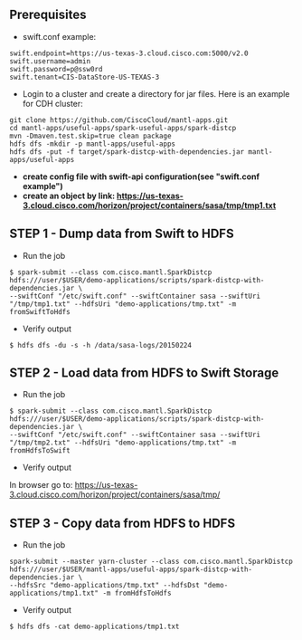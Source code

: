 ## Prerequisites

* swift.conf example:
```
swift.endpoint=https://us-texas-3.cloud.cisco.com:5000/v2.0
swift.username=admin
swift.password=p@ssw0rd
swift.tenant=CIS-DataStore-US-TEXAS-3
```

* Login to a cluster and create a directory for jar files. Here is an example for CDH cluster:

```
git clone https://github.com/CiscoCloud/mantl-apps.git
cd mantl-apps/useful-apps/spark-useful-apps/spark-distcp
mvn -Dmaven.test.skip=true clean package
hdfs dfs -mkdir -p mantl-apps/useful-apps
hdfs dfs -put -f target/spark-distcp-with-dependencies.jar mantl-apps/useful-apps
```
* **create config file with swift-api configuration(see "swift.conf example")**
* **create an object by link: https://us-texas-3.cloud.cisco.com/horizon/project/containers/sasa/tmp/tmp1.txt**

## STEP 1 - Dump data from Swift to HDFS

* Run the job

```
$ spark-submit --class com.cisco.mantl.SparkDistcp hdfs:///user/$USER/demo-applications/scripts/spark-distcp-with-dependencies.jar \
--swiftConf "/etc/swift.conf" --swiftContainer sasa --swiftUri "/tmp/tmp1.txt" --hdfsUri "demo-applications/tmp.txt" -m fromSwiftToHdfs
```

* Verify output

```
$ hdfs dfs -du -s -h /data/sasa-logs/20150224
```

## STEP 2 - Load data from HDFS to Swift Storage

* Run the job

```
$ spark-submit --class com.cisco.mantl.SparkDistcp hdfs:///user/$USER/demo-applications/scripts/spark-distcp-with-dependencies.jar \
--swiftConf "/etc/swift.conf" --swiftContainer sasa --swiftUri "/tmp/tmp2.txt" --hdfsUri "demo-applications/tmp.txt" -m fromHdfsToSwift
```

* Verify output

In browser go to: https://us-texas-3.cloud.cisco.com/horizon/project/containers/sasa/tmp/

## STEP 3 - Copy data from HDFS to HDFS

* Run the job

```
spark-submit --master yarn-cluster --class com.cisco.mantl.SparkDistcp hdfs:///user/$USER/mantl-apps/useful-apps/spark-distcp-with-dependencies.jar \
--hdfsSrc "demo-applications/tmp.txt" --hdfsDst "demo-applications/tmp1.txt" -m fromHdfsToHdfs
```

* Verify output

```
$ hdfs dfs -cat demo-applications/tmp1.txt
```
